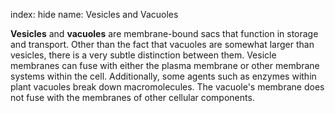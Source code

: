 index: hide
name: Vesicles and Vacuoles

 **Vesicles** and  **vacuoles** are membrane-bound sacs that function in storage and transport. Other than the fact that vacuoles are somewhat larger than vesicles, there is a very subtle distinction between them. Vesicle membranes can fuse with either the plasma membrane or other membrane systems within the cell. Additionally, some agents such as enzymes within plant vacuoles break down macromolecules. The vacuole's membrane does not fuse with the membranes of other cellular components.
